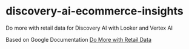 # discovery-ai-ecommerce-insights
Do more with retail data for Discovery AI with Looker and Vertex AI

Based on Google Documentation [Do More with Retail Data](https://cloud.google.com/retail/docs/do-more-with-retail-data)

